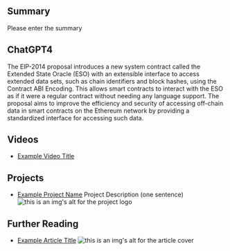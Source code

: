 ## Summary

Please enter the summary

## ChatGPT4

The EIP-2014 proposal introduces a new system contract called the Extended State Oracle (ESO) with an extensible interface to access extended data sets, such as chain identifiers and block hashes, using the Contract ABI Encoding. This allows smart contracts to interact with the ESO as if it were a regular contract without needing any language support. The proposal aims to improve the efficiency and security of accessing off-chain data in smart contracts on the Ethereum network by providing a standardized interface for accessing such data.

## Videos

- [Example Video Title](https://www.youtube.com/watch?v=TDGq4aeevgY)

## Projects

- [Example Project Name](https://xxxx.xxx/xxxxx) Project Description (one sentence) ![this is an img's alt for the project logo](https://xxxx.xxx/project-logo.xxx)

## Further Reading

- [Example Article Title](https://xxxx.xxx/xxxxx) ![this is an img's alt for the article cover](https://xxxx.xxx/article-cover.xxx)
